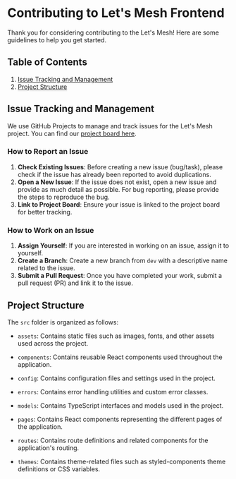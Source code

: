 # Contributing to Let's Mesh Frontend

Thank you for considering contributing to the Let's Mesh! Here are some guidelines to help you get started.

## Table of Contents

1. [Issue Tracking and Management](#issue-tracking-and-management)
2. [Project Structure](#project-structure)

## Issue Tracking and Management

We use GitHub Projects to manage and track issues for the Let's Mesh project. You can find our [project board here](https://github.com/orgs/LetsMesh/projects/2).

### How to Report an Issue

1. **Check Existing Issues**: Before creating a new issue (bug/task), please check if the issue has already been reported to avoid duplications.
2. **Open a New Issue**: If the issue does not exist, open a new issue and provide as much detail as possible. For bug reporting, please provide the steps to reproduce the bug.
3. **Link to Project Board**: Ensure your issue is linked to the project board for better tracking.

### How to Work on an Issue

1. **Assign Yourself**: If you are interested in working on an issue, assign it to yourself.
2. **Create a Branch**: Create a new branch from `dev` with a descriptive name related to the issue.
3. **Submit a Pull Request**: Once you have completed your work, submit a pull request (PR) and link it to the issue.

## Project Structure

The `src` folder is organized as follows:

- `assets`: Contains static files such as images, fonts, and other assets used across the project.

- `components`: Contains reusable React components used throughout the application.

- `config`: Contains configuration files and settings used in the project.

- `errors`: Contains error handling utilities and custom error classes.

- `models`: Contains TypeScript interfaces and models used in the project.

- `pages`: Contains React components representing the different pages of the application.

- `routes`: Contains route definitions and related components for the application's routing.

- `themes`: Contains theme-related files such as styled-components theme definitions or CSS variables.
